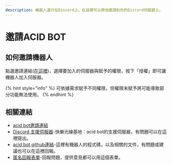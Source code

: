 ```yaml
---
description: 機器人運行在Discord上。在這裡可以將他邀請到你的Discord伺服器上。
---
```


# 邀請ACID BOT

## 如何邀請機器人

點選邀請連結([在這裡](https://discord.com/api/oauth2/authorize?client\_id=848896873414524954\&permissions=517342096638\&scope=bot%20applications.commands))，選擇要加入的伺服器與賦予的權限，按下「授權」即可讓機器人加入伺服器。

{% hint style="info" %}
可依據需求賦予不同權限，但權限未賦予將可能導致部分功能無法使用。
{% endhint %}

## 相關連結

* [acid bot邀請連結](https://discord.com/api/oauth2/authorize?client\_id=848896873414524954\&permissions=517342096638\&scope=bot%20applications.commands)
* [Discord 支援伺服器](https://discord.gg/hveXGk5Qmz)-快樂光線基地：acid bot的支援伺服器，有問題可以在這裡提出。
* [acid bot github連結](https://github.com/organic-san/acid-bot)-這裡有機器人的程式碼，以及相關的文件，有問題或建議也可以在這裡回報。
* [匿名回報表單](https://forms.gle/zkMeZV7iYbc541e4A)-回報問題，提供意見都可以用這個表單。

